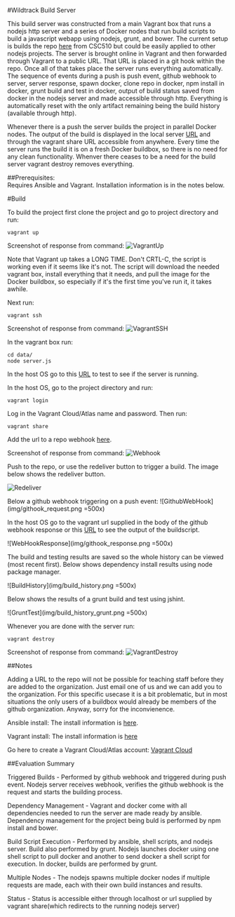 #Wildtrack Build Server

This build server was constructed from a main Vagrant box that runs a nodejs http server and a series of Docker nodes that run build scripts to build a javascript webapp using nodejs, grunt, and bower.  The current setup is builds the repo [here](https://github.com/Wildtrack/MiniProject1) from CSC510 but could be easily applied to other nodejs projects.  The server is brought online in Vagrant and then forwarded through Vagrant to a public URL.  That URL is placed in a git hook within the repo.  Once all of that takes place the server runs everything automatically.  The sequence of events during a push is push event, github webhook to server, server response, spawn docker, clone repo in docker, npm install in docker, grunt build and test in docker, output of build status saved from docker in the nodejs server and made accessible through http.  Everything is automatically reset with the only artifact remaining being the build history (available through http).   

Whenever there is a push the server builds the project in parallel Docker nodes.  The output of the build is displayed in the local server [URL](http://localhost:2234) and through the vagrant share URL accessible from anywhere.  Every time the server runs the build it is on a fresh Docker buildbox, so there is no need for any clean functionality.  Whenver there ceases to be a need for the build server vagrant destroy removes everything.

##Prerequisites:  
Requires Ansible and Vagrant.  Installation information is in the notes below.

#Build

To build the project first clone the project and go to project directory and run:

	vagrant up

Screenshot of response from command:
![VagrantUp](https://github.com/Wildtrack/Server/blob/master/img/VagrantUp.png)

Note that Vagrant up takes a LONG TIME.  Don't CRTL-C, the script is working even if it seems like it's not.  The script will download the needed vagrant box, install everything that it needs, and pull the image for the Docker buildbox, so especially if it's the first time you've run it, it takes awhile.

Next run:

	vagrant ssh

Screenshot of response from command:
![VagrantSSH](https://github.com/Wildtrack/Server/blob/master/img/VagrantSSH.png)

In the vagrant box run:
	
	cd data/
	node server.js
	
In the host OS go to this [URL](http://localhost:2234) to test to see if the server is running.

In the host OS, go to the project directory and run:
	
	vagrant login

Log in the Vagrant Cloud/Atlas name and password.  Then run:

	vagrant share

	
Add the url to a repo webhook [here](https://github.com/Wildtrack/MiniProject1/settings/hooks).  

Screenshot of response from command:
![Webhook](https://github.com/Wildtrack/Server/blob/master/img/Webhook.png)

Push to the repo, or use the redeliver button to trigger a build.  The image below shows the redeliver button.

![Redeliver](https://github.com/Wildtrack/Server/blob/master/img/Redeliver.png)

Below a github webhook triggering on a push event:
![GithubWebHook](img/githook_request.png =500x)

In the host OS go to the vagrant url supplied in the body of the github webhook response or this [URL](http://localhost:2234) to see the output of the buildscript.

![WebHookResponse](img/githook_response.png =500x)

The build and testing results are saved so the whole history can be viewed (most recent first).  Below shows dependency install results using node package manager.

![BuildHistory](img/build_history.png =500x)

Below shows the results of a grunt build and test using jshint.

![GruntTest](img/build_history_grunt.png =500x)

Whenever you are done with the server run:

	vagrant destroy

Screenshot of response from command:
![VagrantDestroy](https://github.com/Wildtrack/Server/blob/master/img/VagrantDestroy.png)

##Notes

Adding a URL to the repo will not be possible for teaching staff before they are added to the organization.  Just email one of us and we can add you to the organization.  For this specific usecase it is a bit problematic, but in most situations the only users of a buildbox would already be members of the github organization.  Anyway, sorry for the inconvienence.

Ansible install:  The install information is [here](http://docs.ansible.com/intro_installation.html).  

Vagrant install:  The install information is [here](https://docs.vagrantup.com/v2/installation/)

Go here to create a Vagrant Cloud/Atlas account: [Vagrant Cloud](https://atlas.hashicorp.com/boxes/search?utm_source=vagrantcloud.com&vagrantcloud=1)

##Evaluation Summary

Triggered Builds - Performed by github webhook and triggered during push event.  Nodejs server receives webhook, verifies the github webhook is the request and starts the building process.

Dependency Management - Vagrant and docker come with all dependencies needed to run the server are made ready by ansible.  Dependency management for the project being buld is performed by npm install and bower.

Build Script Execution - Performed by ansible, shell scripts, and nodejs server.  Build also performed by grunt.  Nodejs launches docker using one shell script to pull docker and another to send docker a shell script for execution.  In docker, builds are performed by grunt. 

Multiple Nodes - The nodejs spawns multiple docker nodes if multiple requests are made, each with their own build instances and results.

Status - Status is accessible either through localhost or url supplied by vagrant share(which redirects to the running nodejs server)



